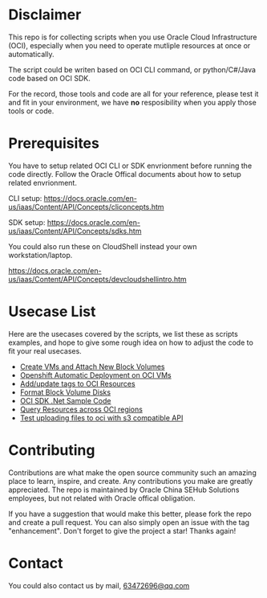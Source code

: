 # Disclaimer

This repo is for collecting scripts when you use Oracle Cloud Infrastructure (OCI), especially when you need to operate mutliple resources at once or automatically.

The script could be writen based on OCI CLI command, or python/C#/Java code based on OCI SDK. 

For the record, those tools and code are all for your reference, please test it and fit in your environment, we have **no** resposibility when you apply those tools or code.

# Prerequisites

You have to setup related OCI CLI or SDK envrionment before running the code directly.
Follow the Oracle Offical documents about how to setup related envrionment.

CLI setup: https://docs.oracle.com/en-us/iaas/Content/API/Concepts/cliconcepts.htm

SDK setup: https://docs.oracle.com/en-us/iaas/Content/API/Concepts/sdks.htm

You could also run these on CloudShell instead your own workstation/laptop.

https://docs.oracle.com/en-us/iaas/Content/API/Concepts/devcloudshellintro.htm


# Usecase List
 
Here are the usecases covered by the scripts, we list these as scripts examples, and hope to give some rough idea on how to adjust the code to fit your real usecases.

- [Create VMs and Attach New Block Volumes](./oci%20create%20vms%20attached%20bvs)
- [Openshift Automatic Deployment on OCI VMs](./openshift/README.md)
- [Add/update tags to OCI Resources ](./oci%20batch%20add%20tags)
- [Format Block Volume Disks](./ssh%20remote%20run%20cmd%20and%20format%20blockvolume)
- [OCI SDK .Net Sample Code](./oci%20.net%20sdk%20demo)
- [Query Resources across OCI regions](/Query%20Resources%20Across%20Regions)
- [Test uploading files to oci with s3 compatible API](./curl%20upload%20file%20to%20oci%20s3%20compatible%20bucket)

# Contributing

Contributions are what make the open source community such an amazing place to learn, inspire, and create. Any contributions you make are greatly appreciated.  The repo is maintained by Oracle China SEHub Solutions employees, but not related with Oracle offical obligation. 

If you have a suggestion that would make this better, please fork the repo and create a pull request. You can also simply open an issue with the tag "enhancement". Don't forget to give the project a star! Thanks again!

# Contact
You could also contact us by mail,  63472696@qq.com

